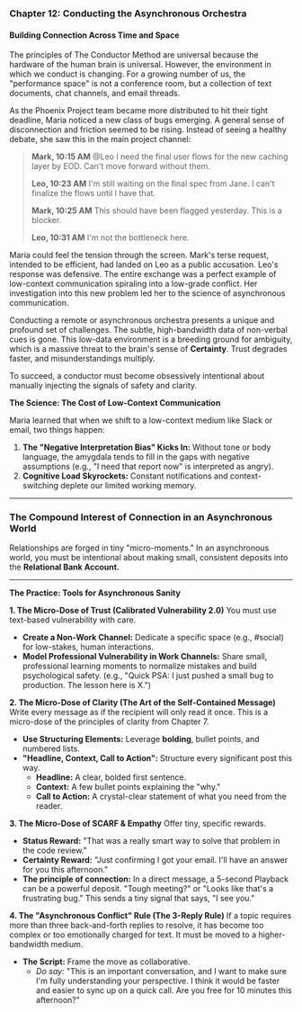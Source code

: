 ### **Chapter 12: Conducting the Asynchronous Orchestra**
#### Building Connection Across Time and Space

The principles of The Conductor Method are universal because the hardware of the human brain is universal. However, the environment in which we conduct is changing. For a growing number of us, the "performance space" is not a conference room, but a collection of text documents, chat channels, and email threads.

As the Phoenix Project team became more distributed to hit their tight deadline, Maria noticed a new class of bugs emerging. A general sense of disconnection and friction seemed to be rising. Instead of seeing a healthy debate, she saw this in the main project channel:

> **Mark, 10:15 AM**
> @Leo I need the final user flows for the new caching layer by EOD. Can't move forward without them.
>
> **Leo, 10:23 AM**
> I'm still waiting on the final spec from Jane. I can't finalize the flows until I have that.
>
> **Mark, 10:25 AM**
> This should have been flagged yesterday. This is a blocker.
>
> **Leo, 10:31 AM**
> I'm not the bottleneck here.

Maria could feel the tension through the screen. Mark's terse request, intended to be efficient, had landed on Leo as a public accusation. Leo's response was defensive. The entire exchange was a perfect example of low-context communication spiraling into a low-grade conflict. Her investigation into this new problem led her to the science of asynchronous communication.

Conducting a remote or asynchronous orchestra presents a unique and profound set of challenges. The subtle, high-bandwidth data of non-verbal cues is gone. This low-data environment is a breeding ground for ambiguity, which is a massive threat to the brain's sense of **Certainty**. Trust degrades faster, and misunderstandings multiply.

To succeed, a conductor must become obsessively intentional about manually injecting the signals of safety and clarity.

**The Science: The Cost of Low-Context Communication**

Maria learned that when we shift to a low-context medium like Slack or email, two things happen:

1.  **The "Negative Interpretation Bias" Kicks In:** Without tone or body language, the amygdala tends to fill in the gaps with negative assumptions (e.g., "I need that report now" is interpreted as angry).
2.  **Cognitive Load Skyrockets:** Constant notifications and context-switching deplete our limited working memory.

---
### **The Compound Interest of Connection in an Asynchronous World**

Relationships are forged in tiny "micro-moments." In an asynchronous world, you must be intentional about making small, consistent deposits into the **Relational Bank Account.**

---

**The Practice: Tools for Asynchronous Sanity**

**1. The Micro-Dose of Trust (Calibrated Vulnerability 2.0)**
You must use text-based vulnerability with care.
*   **Create a Non-Work Channel:** Dedicate a specific space (e.g., #social) for low-stakes, human interactions.
*   **Model Professional Vulnerability in Work Channels:** Share small, professional learning moments to normalize mistakes and build psychological safety. (e.g., "Quick PSA: I just pushed a small bug to production. The lesson here is X.")

**2. The Micro-Dose of Clarity (The Art of the Self-Contained Message)**
Write every message as if the recipient will only read it once. This is a micro-dose of the principles of clarity from Chapter 7.
*   **Use Structuring Elements:** Leverage **bolding**, bullet points, and numbered lists.
*   **"Headline, Context, Call to Action":** Structure every significant post this way.
    *   **Headline:** A clear, bolded first sentence.
    *   **Context:** A few bullet points explaining the "why."
    *   **Call to Action:** A crystal-clear statement of what you need from the reader.

**3. The Micro-Dose of SCARF & Empathy**
Offer tiny, specific rewards.
*   **Status Reward:** "That was a really smart way to solve that problem in the code review."
*   **Certainty Reward:** "Just confirming I got your email. I'll have an answer for you this afternoon."
*   **The principle of connection:** In a direct message, a 5-second Playback can be a powerful deposit. "Tough meeting?" or "Looks like that's a frustrating bug." This sends a tiny signal that says, "I see you."

**4. The "Asynchronous Conflict" Rule (The 3-Reply Rule)**
If a topic requires more than three back-and-forth replies to resolve, it has become too complex or too emotionally charged for text. It must be moved to a higher-bandwidth medium.

*   **The Script:** Frame the move as collaborative.
    *   *Do say:* "This is an important conversation, and I want to make sure I'm fully understanding your perspective. I think it would be faster and easier to sync up on a quick call. Are you free for 10 minutes this afternoon?"
